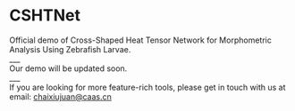 # CSHTNet
Official demo of Cross-Shaped Heat Tensor Network for Morphometric Analysis Using Zebrafish Larvae. <br>
___<br>
Our demo will be updated soon.<br>
___<br>
If you are looking for more feature-rich tools, please get in touch with us at email: chaixiujuan@caas.cn
